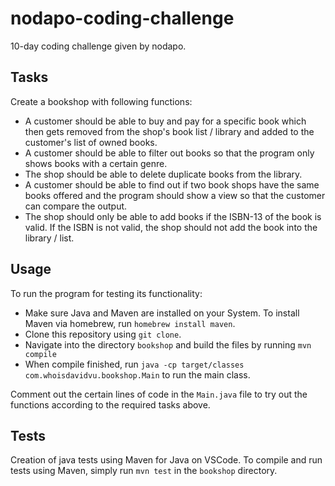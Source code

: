 # nodapo-coding-challenge
10-day coding challenge given by nodapo.

## Tasks
Create a bookshop with following functions:
- A customer should be able to buy and pay for a specific book which then gets removed from the shop's book list / library and added to the customer's list of owned books.
- A customer should be able to filter out books so that the program only shows books with a certain genre. 
- The shop should be able to delete duplicate books from the library.
- A customer should be able to find out if two book shops have the same books offered and the program should show a view so that the customer can compare the output.
- The shop should only be able to add books if the ISBN-13 of the book is valid. If the ISBN is not valid, the shop should not add the book into the library / list.

## Usage
To run the program for testing its functionality:
- Make sure Java and Maven are installed on your System. To install Maven via homebrew, run ```homebrew install maven```.
- Clone this repository using ```git clone```.
- Navigate into the directory ```bookshop``` and build the files by running ```mvn compile```
- When compile finished, run ```java -cp target/classes com.whoisdavidvu.bookshop.Main``` to run the main class.

Comment out the certain lines of code in the ```Main.java``` file to try out the functions according to the required tasks above.

## Tests
Creation of java tests using Maven for Java on VSCode.
To compile and run tests using Maven, simply run ```mvn test``` in the ```bookshop``` directory.
